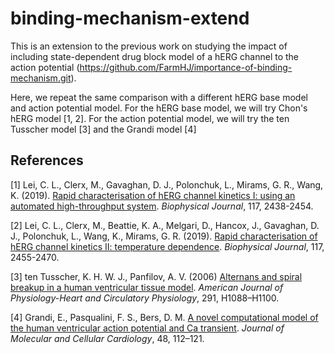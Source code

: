 # binding-mechanism-extend

This is an extension to the previous work on studying the impact of including state-dependent drug block model of a hERG channel to the action potential (https://github.com/FarmHJ/importance-of-binding-mechanism.git).

Here, we repeat the same comparison with a different hERG base model and action potential model.
For the hERG base model, we will try Chon's hERG model [1, 2].
For the action potential model, we will try the ten Tusscher model [3] and the Grandi model [4]

## References
[1] Lei, C. L., Clerx, M., Gavaghan, D. J., Polonchuk, L., Mirams, G. R., Wang, K.
(2019).
[Rapid characterisation of hERG channel kinetics I: using an automated high-throughput system](https://doi.org/10.1016/j.bpj.2019.07.029).
_Biophysical Journal_, 117, 2438-2454.

[2] Lei, C. L., Clerx, M., Beattie, K. A., Melgari, D., Hancox, J., Gavaghan, D. J., Polonchuk, L., Wang, K., Mirams, G. R.
(2019).
[Rapid characterisation of hERG channel kinetics II: temperature dependence](https://doi.org/10.1016/j.bpj.2019.07.030).
_Biophysical Journal_, 117, 2455-2470.

[3] ten Tusscher, K. H. W. J., Panfilov, A. V. 
(2006)
[Alternans and spiral breakup in a human ventricular
tissue model](https://doi.org/10.1152/ajpheart.00109.2006). _American Journal of Physiology-Heart and Circulatory Physiology_, 291, H1088–H1100.

[4] Grandi, E., Pasqualini, F. S., Bers, D. M. [A novel computational model of the human ventricular
action potential and Ca transient](https://doi.org/10.1016/j.yjmcc.2009.09.019).
_Journal of Molecular and Cellular Cardiology_, 48, 112–121.
